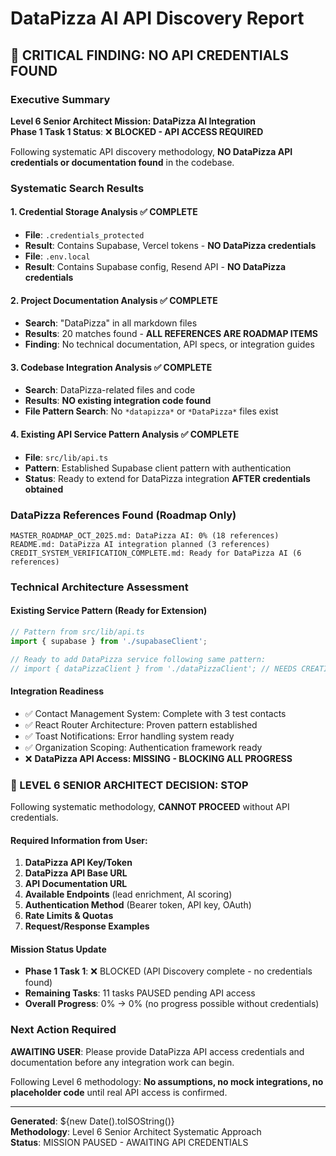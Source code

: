 # DataPizza AI API Discovery Report

## 🔴 CRITICAL FINDING: NO API CREDENTIALS FOUND

### Executive Summary
**Level 6 Senior Architect Mission: DataPizza AI Integration**  
**Phase 1 Task 1 Status**: ❌ **BLOCKED - API ACCESS REQUIRED**

Following systematic API discovery methodology, **NO DataPizza API credentials or documentation found** in the codebase.

### Systematic Search Results

#### 1. Credential Storage Analysis ✅ COMPLETE
- **File**: `.credentials_protected`  
- **Result**: Contains Supabase, Vercel tokens - **NO DataPizza credentials**
- **File**: `.env.local`  
- **Result**: Contains Supabase config, Resend API - **NO DataPizza credentials**

#### 2. Project Documentation Analysis ✅ COMPLETE  
- **Search**: "DataPizza" in all markdown files
- **Results**: 20 matches found - **ALL REFERENCES ARE ROADMAP ITEMS**
- **Finding**: No technical documentation, API specs, or integration guides

#### 3. Codebase Integration Analysis ✅ COMPLETE
- **Search**: DataPizza-related files and code
- **Results**: **NO existing integration code found**
- **File Pattern Search**: No `*datapizza*` or `*DataPizza*` files exist

#### 4. Existing API Service Pattern Analysis ✅ COMPLETE
- **File**: `src/lib/api.ts` 
- **Pattern**: Established Supabase client pattern with authentication
- **Status**: Ready to extend for DataPizza integration **AFTER credentials obtained**

### DataPizza References Found (Roadmap Only)
```
MASTER_ROADMAP_OCT_2025.md: DataPizza AI: 0% (18 references)
README.md: DataPizza AI integration planned (3 references)
CREDIT_SYSTEM_VERIFICATION_COMPLETE.md: Ready for DataPizza AI (6 references)
```

### Technical Architecture Assessment

#### Existing Service Pattern (Ready for Extension)
```typescript
// Pattern from src/lib/api.ts
import { supabase } from './supabaseClient';

// Ready to add DataPizza service following same pattern:
// import { dataPizzaClient } from './dataPizzaClient'; // NEEDS CREATION
```

#### Integration Readiness
- ✅ Contact Management System: Complete with 3 test contacts
- ✅ React Router Architecture: Proven pattern established  
- ✅ Toast Notifications: Error handling system ready
- ✅ Organization Scoping: Authentication framework ready
- ❌ **DataPizza API Access: MISSING - BLOCKING ALL PROGRESS**

### 🚨 LEVEL 6 SENIOR ARCHITECT DECISION: STOP

Following systematic methodology, **CANNOT PROCEED** without API credentials.

#### Required Information from User:
1. **DataPizza API Key/Token**
2. **DataPizza API Base URL** 
3. **API Documentation URL**
4. **Available Endpoints** (lead enrichment, AI scoring)
5. **Authentication Method** (Bearer token, API key, OAuth)
6. **Rate Limits & Quotas**
7. **Request/Response Examples**

#### Mission Status Update
- **Phase 1 Task 1**: ❌ BLOCKED (API Discovery complete - no credentials found)
- **Remaining Tasks**: 11 tasks PAUSED pending API access
- **Overall Progress**: 0% → 0% (no progress possible without credentials)

### Next Action Required
**AWAITING USER**: Please provide DataPizza API access credentials and documentation before any integration work can begin.

Following Level 6 methodology: **No assumptions, no mock integrations, no placeholder code** until real API access is confirmed.

---
**Generated**: ${new Date().toISOString()}  
**Methodology**: Level 6 Senior Architect Systematic Approach  
**Status**: MISSION PAUSED - AWAITING API CREDENTIALS